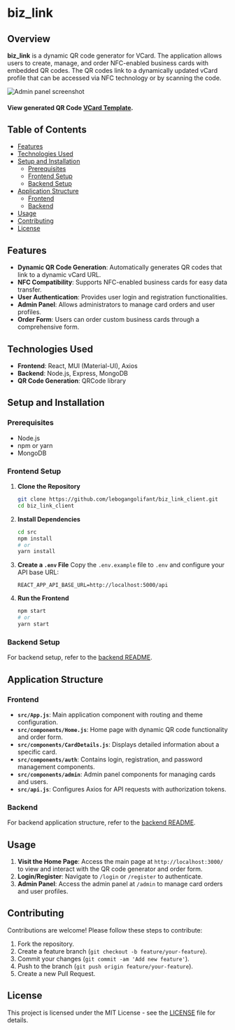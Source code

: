 # biz_link

## Overview

**biz_link** is a dynamic QR code generator for VCard. The application allows users to create, manage, and order NFC-enabled business cards with embedded QR codes. The QR codes link to a dynamically updated vCard profile that can be accessed via NFC technology or by scanning the code.

![Admin panel screenshot](https://github.com/user-attachments/assets/4a22862d-d78e-4da9-94cc-ea525b99d2ee)

#### View generated QR Code [VCard Template](https://biz-link-server.vercel.app/api/cards/669a4208b0b355909ebfa727).

## Table of Contents

- [Features](#features)
- [Technologies Used](#technologies-used)
- [Setup and Installation](#setup-and-installation)
  - [Prerequisites](#prerequisites)
  - [Frontend Setup](#frontend-setup)
  - [Backend Setup](#backend-setup)
- [Application Structure](#application-structure)
  - [Frontend](#frontend)
  - [Backend](#backend)
- [Usage](#usage)
- [Contributing](#contributing)
- [License](#license)

## Features

- **Dynamic QR Code Generation**: Automatically generates QR codes that link to a dynamic vCard URL.
- **NFC Compatibility**: Supports NFC-enabled business cards for easy data transfer.
- **User Authentication**: Provides user login and registration functionalities.
- **Admin Panel**: Allows administrators to manage card orders and user profiles.
- **Order Form**: Users can order custom business cards through a comprehensive form.

## Technologies Used

- **Frontend**: React, MUI (Material-UI), Axios
- **Backend**: Node.js, Express, MongoDB
- **QR Code Generation**: QRCode library

## Setup and Installation

### Prerequisites

- Node.js
- npm or yarn
- MongoDB

### Frontend Setup

1. **Clone the Repository**
   ```bash
   git clone https://github.com/lebogangolifant/biz_link_client.git
   cd biz_link_client
   ```

2. **Install Dependencies**
   ```bash
   cd src
   npm install
   # or
   yarn install
   ```

3. **Create a `.env` File**
   Copy the `.env.example` file to `.env` and configure your API base URL:
   ```env
   REACT_APP_API_BASE_URL=http://localhost:5000/api
   ```

4. **Run the Frontend**
   ```bash
   npm start
   # or
   yarn start
   ```

### Backend Setup

For backend setup, refer to the [backend README](https://github.com/lebogangolifant/biz_link_server/blob/main/README.md).

## Application Structure

### Frontend

- **`src/App.js`**: Main application component with routing and theme configuration.
- **`src/components/Home.js`**: Home page with dynamic QR code functionality and order form.
- **`src/components/CardDetails.js`**: Displays detailed information about a specific card.
- **`src/components/auth`**: Contains login, registration, and password management components.
- **`src/components/admin`**: Admin panel components for managing cards and users.
- **`src/api.js`**: Configures Axios for API requests with authorization tokens.

### Backend

For backend application structure, refer to the [backend README](https://github.com/lebogangolifant/biz_link_server/blob/main/README.md).

## Usage

1. **Visit the Home Page**: Access the main page at `http://localhost:3000/` to view and interact with the QR code generator and order form.
2. **Login/Register**: Navigate to `/login` or `/register` to authenticate.
3. **Admin Panel**: Access the admin panel at `/admin` to manage card orders and user profiles.

## Contributing

Contributions are welcome! Please follow these steps to contribute:

1. Fork the repository.
2. Create a feature branch (`git checkout -b feature/your-feature`).
3. Commit your changes (`git commit -am 'Add new feature'`).
4. Push to the branch (`git push origin feature/your-feature`).
5. Create a new Pull Request.

## License

This project is licensed under the MIT License - see the [LICENSE](LICENSE) file for details.
